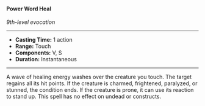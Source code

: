 #### Power Word Heal
*9th-level evocation*
___
- **Casting Time:** 1 action
- **Range:** Touch
- **Components:** V, S
- **Duration:** Instantaneous
___
A wave of healing energy washes over the creature you touch. The target regains all its hit points. If the creature is charmed, frightened, paralyzed, or stunned, the condition ends. If the creature is prone, it can use its reaction to stand up. This spell has no effect on undead or constructs.